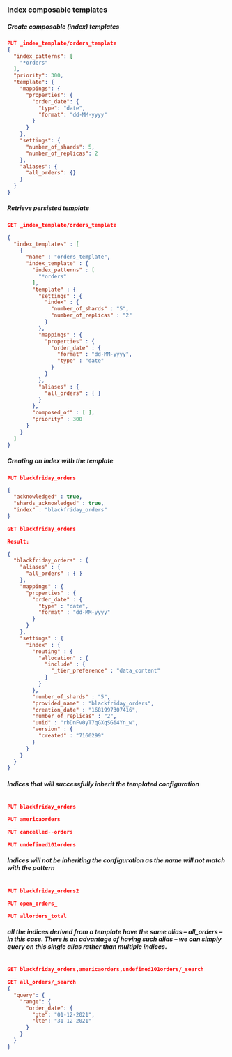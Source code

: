 ### Index composable templates

##### Create composable (index) templates

```json
PUT _index_template/orders_template
{
  "index_patterns": [
    "*orders"
  ],
  "priority": 300,
  "template": {
    "mappings": {
      "properties": {
        "order_date": {
          "type": "date",
          "format": "dd-MM-yyyy"
        }
      }
    },
    "settings": {
      "number_of_shards": 5,
      "number_of_replicas": 2
    },
    "aliases": {
      "all_orders": {}
    }
  }
}
```

##### Retrieve persisted template

```json
GET _index_template/orders_template 

{
  "index_templates" : [
    {
      "name" : "orders_template",
      "index_template" : {
        "index_patterns" : [
          "*orders"
        ],
        "template" : {
          "settings" : {
            "index" : {
              "number_of_shards" : "5",
              "number_of_replicas" : "2"
            }
          },
          "mappings" : {
            "properties" : {
              "order_date" : {
                "format" : "dd-MM-yyyy",
                "type" : "date"
              }
            }
          },
          "aliases" : {
            "all_orders" : { }
          }
        },
        "composed_of" : [ ],
        "priority" : 300
      }
    }
  ]
}

```

##### Creating an index with the template

```json
PUT blackfriday_orders

{
  "acknowledged" : true,
  "shards_acknowledged" : true,
  "index" : "blackfriday_orders"
}

``` 

```json
GET blackfriday_orders

Result:

{
  "blackfriday_orders" : {
    "aliases" : {
      "all_orders" : { }
    },
    "mappings" : {
      "properties" : {
        "order_date" : {
          "type" : "date",
          "format" : "dd-MM-yyyy"
        }
      }
    },
    "settings" : {
      "index" : {
        "routing" : {
          "allocation" : {
            "include" : {
              "_tier_preference" : "data_content"
            }
          }
        },
        "number_of_shards" : "5",
        "provided_name" : "blackfriday_orders",
        "creation_date" : "1681997307416",
        "number_of_replicas" : "2",
        "uuid" : "rbDnFv0yT7qGXqSGi4Yn_w",
        "version" : {
          "created" : "7160299"
        }
      }
    }
  }
}

```

##### Indices that will successfully inherit the templated configuration

```json

PUT blackfriday_orders

PUT americaorders

PUT cancelled--orders

PUT undefined101orders

```

##### Indices will not be inheriting the configuration as the name will not match with the pattern

```json

PUT blackfriday_orders2

PUT open_orders_

PUT allorders_total

```

##### all the indices derived from a template have the same alias – all_orders – in this case. There is an advantage of having such alias – we can simply query on this single alias rather than multiple indices.

```json

GET blackfriday_orders,americaorders,undefined101orders/_search

GET all_orders/_search
{
  "query": {
    "range": {
      "order_date": {
        "gte": "01-12-2021",
        "lte": "31-12-2021"
      }
    }
  }
}

```
